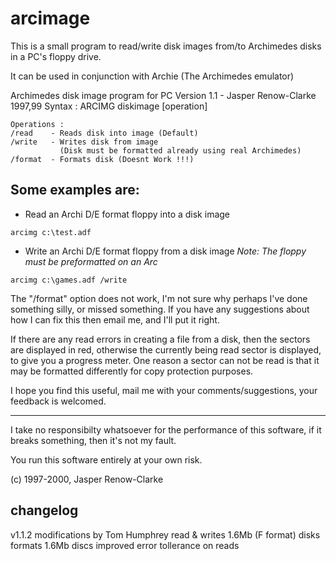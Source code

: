# arcimage
This is a small program to read/write disk images from/to Archimedes disks in a PC's floppy drive.

It can be used in conjunction with Archie (The Archimedes emulator)

Archimedes disk image program for PC
Version 1.1 - Jasper Renow-Clarke 1997,99
Syntax :
  ARCIMG diskimage [operation]

    Operations :
    /read    - Reads disk into image (Default)
    /write   - Writes disk from image
               (Disk must be formatted already using real Archimedes)
    /format  - Formats disk (Doesnt Work !!!)

Some examples are:
------------------

*  Read an Archi D/E format floppy into a disk image

  `arcimg c:\test.adf`

*  Write an Archi D/E format floppy from a disk image
    *Note: The floppy must be preformatted on an Arc*

  `arcimg c:\games.adf /write`

The "/format" option does not work, I'm not sure why perhaps I've done something silly, or missed something.
If you have any suggestions about how I can fix this then email me, and I'll put it right.

If there are any read errors in creating a file from a disk, then the sectors are displayed in red, otherwise the currently being read sector is displayed, to give you a progress meter. One reason a sector can not be read is that it may be formatted differently for copy protection purposes.

I hope you find this useful, mail me with your comments/suggestions, your feedback is welcomed.

------------------

I take no responsibilty whatsoever for the performance of this software, if it breaks something, then it's not my fault.

You run this software entirely at your own risk.

(c) 1997-2000, Jasper Renow-Clarke


changelog
----------

v1.1.2  modifications by Tom Humphrey
        read & writes 1.6Mb (F format) disks
        formats 1.6Mb discs
        improved error tollerance on reads

